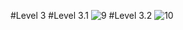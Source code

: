 #Level 3
#Level 3.1
![9](https://github.com/VisawaPRO/COM-LAB-I-LabSheet-Week-11/assets/144195555/5f80f334-c6b4-48f9-8fa8-dc39d200bcb6)
#Level 3.2
![10](https://github.com/VisawaPRO/COM-LAB-I-LabSheet-Week-11/assets/144195555/e48b5341-2ff7-4339-a87c-fab497a3013f)


